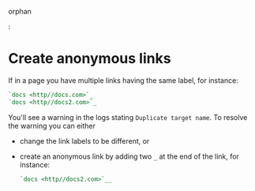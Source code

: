 orphan

:   

# Create anonymous links

If in a page you have multiple links having the same label, for
instance:

``` reStructuredText
`docs <http//docs.com>`_
`docs <http//docs2.com>`_
```

You\'ll see a warning in the logs stating `Duplicate target name`. To
resolve the warning you can either

-   change the link labels to be different, or

-   create an anonymous link by adding two `_` at the end of the link,
    for instance:

    ``` reStructuredText
    `docs <http//docs2.com>`__
    ```
